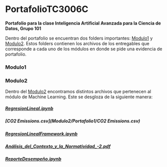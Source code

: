 # PortafolioTC3006C
**Portafolio para la clase Inteligencia Artificial Avanzada para la Ciencia de Datos, Grupo 101**

Dentro del portafolio se encuentran dos folders importantes: [Modulo1](Modulo1) y [Modulo2](Modulo2/Portafolio1). Estos folders contienen los archivos de los entregables que corresponde a cada uno de los módulos en donde se pide una evidencia de portafolio. 


### Modulo1


### Modulo2
Dentro del [Modulo2](Modulo2/Portafolio1) encontramos distintos archivos que pertenecen al módulo de Machine Learning. Este se desgloza de la siguiente manera:

##### [RegresionLineal.ipynb](Modulo2/Portafolio1/RegresionLineal.ipynb)


##### [CO2 Emissions.csv](Modulo2/Portafolio1/CO2 Emissions.csv)


##### [RegresionLinealFramework.ipynb](Modulo2/Portafolio1/RegresionLinealFramework.ipynb)


##### [Análisis_del_Contexto_y_la_Normatividad_-2.pdf](Modulo2/Portafolio1/Análisis_del_Contexto_y_la_Normatividad_-2.pdf)


##### [ReporteDesempeño.ipynb](Modulo2/Portafolio1/ReporteDesempeño.ipynb)
